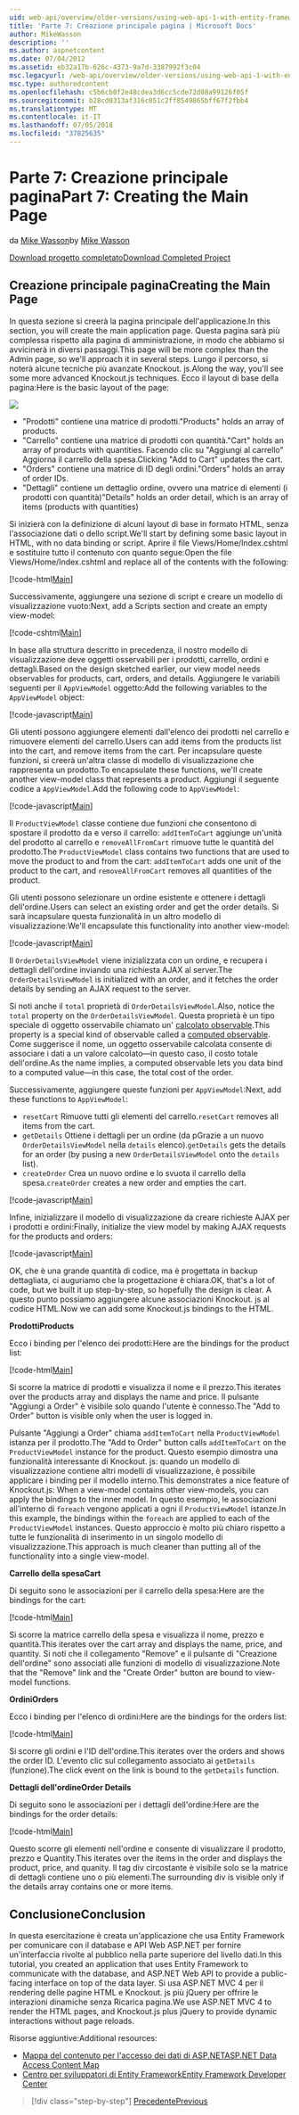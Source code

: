 ```yaml
---
uid: web-api/overview/older-versions/using-web-api-1-with-entity-framework-5/using-web-api-with-entity-framework-part-7
title: 'Parte 7: Creazione principale pagina | Microsoft Docs'
author: MikeWasson
description: ''
ms.author: aspnetcontent
ms.date: 07/04/2012
ms.assetid: eb32a17b-626c-4373-9a7d-3387992f3c04
msc.legacyurl: /web-api/overview/older-versions/using-web-api-1-with-entity-framework-5/using-web-api-with-entity-framework-part-7
msc.type: authoredcontent
ms.openlocfilehash: c5b6cb0f2e48cdea3d6cc5cde72d08a99126f05f
ms.sourcegitcommit: b28cd0313af316c051c2ff8549865bff67f2fbb4
ms.translationtype: MT
ms.contentlocale: it-IT
ms.lasthandoff: 07/05/2018
ms.locfileid: "37825635"
---
```

<a name="part-7-creating-the-main-page"></a><span data-ttu-id="63d57-102">Parte 7: Creazione principale pagina</span><span class="sxs-lookup"><span data-stu-id="63d57-102">Part 7: Creating the Main Page</span></span>
====================
<span data-ttu-id="63d57-103">da [Mike Wasson](https://github.com/MikeWasson)</span><span class="sxs-lookup"><span data-stu-id="63d57-103">by [Mike Wasson](https://github.com/MikeWasson)</span></span>

[<span data-ttu-id="63d57-104">Download progetto completato</span><span class="sxs-lookup"><span data-stu-id="63d57-104">Download Completed Project</span></span>](http://code.msdn.microsoft.com/ASP-NET-Web-API-with-afa30545)

## <a name="creating-the-main-page"></a><span data-ttu-id="63d57-105">Creazione principale pagina</span><span class="sxs-lookup"><span data-stu-id="63d57-105">Creating the Main Page</span></span>

<span data-ttu-id="63d57-106">In questa sezione si creerà la pagina principale dell'applicazione.</span><span class="sxs-lookup"><span data-stu-id="63d57-106">In this section, you will create the main application page.</span></span> <span data-ttu-id="63d57-107">Questa pagina sarà più complessa rispetto alla pagina di amministrazione, in modo che abbiamo si avvicinerà in diversi passaggi.</span><span class="sxs-lookup"><span data-stu-id="63d57-107">This page will be more complex than the Admin page, so we'll approach it in several steps.</span></span> <span data-ttu-id="63d57-108">Lungo il percorso, si noterà alcune tecniche più avanzate Knockout. js.</span><span class="sxs-lookup"><span data-stu-id="63d57-108">Along the way, you'll see some more advanced Knockout.js techniques.</span></span> <span data-ttu-id="63d57-109">Ecco il layout di base della pagina:</span><span class="sxs-lookup"><span data-stu-id="63d57-109">Here is the basic layout of the page:</span></span>

![](using-web-api-with-entity-framework-part-7/_static/image1.png)

- <span data-ttu-id="63d57-110">"Prodotti" contiene una matrice di prodotti.</span><span class="sxs-lookup"><span data-stu-id="63d57-110">"Products" holds an array of products.</span></span>
- <span data-ttu-id="63d57-111">"Carrello" contiene una matrice di prodotti con quantità.</span><span class="sxs-lookup"><span data-stu-id="63d57-111">"Cart" holds an array of products with quantities.</span></span> <span data-ttu-id="63d57-112">Facendo clic su "Aggiungi al carrello" Aggiorna il carrello della spesa.</span><span class="sxs-lookup"><span data-stu-id="63d57-112">Clicking "Add to Cart" updates the cart.</span></span>
- <span data-ttu-id="63d57-113">"Orders" contiene una matrice di ID degli ordini.</span><span class="sxs-lookup"><span data-stu-id="63d57-113">"Orders" holds an array of order IDs.</span></span>
- <span data-ttu-id="63d57-114">"Dettagli" contiene un dettaglio ordine, ovvero una matrice di elementi (i prodotti con quantità)</span><span class="sxs-lookup"><span data-stu-id="63d57-114">"Details" holds an order detail, which is an array of items (products with quantities)</span></span>

<span data-ttu-id="63d57-115">Si inizierà con la definizione di alcuni layout di base in formato HTML, senza l'associazione dati o dello script.</span><span class="sxs-lookup"><span data-stu-id="63d57-115">We'll start by defining some basic layout in HTML, with no data binding or script.</span></span> <span data-ttu-id="63d57-116">Aprire il file Views/Home/Index.cshtml e sostituire tutto il contenuto con quanto segue:</span><span class="sxs-lookup"><span data-stu-id="63d57-116">Open the file Views/Home/Index.cshtml and replace all of the contents with the following:</span></span>

[!code-html[Main](using-web-api-with-entity-framework-part-7/samples/sample1.html)]

<span data-ttu-id="63d57-117">Successivamente, aggiungere una sezione di script e creare un modello di visualizzazione vuoto:</span><span class="sxs-lookup"><span data-stu-id="63d57-117">Next, add a Scripts section and create an empty view-model:</span></span>

[!code-cshtml[Main](using-web-api-with-entity-framework-part-7/samples/sample2.cshtml)]

<span data-ttu-id="63d57-118">In base alla struttura descritto in precedenza, il nostro modello di visualizzazione deve oggetti osservabili per i prodotti, carrello, ordini e dettagli.</span><span class="sxs-lookup"><span data-stu-id="63d57-118">Based on the design sketched earlier, our view model needs observables for products, cart, orders, and details.</span></span> <span data-ttu-id="63d57-119">Aggiungere le variabili seguenti per il `AppViewModel` oggetto:</span><span class="sxs-lookup"><span data-stu-id="63d57-119">Add the following variables to the `AppViewModel` object:</span></span>

[!code-javascript[Main](using-web-api-with-entity-framework-part-7/samples/sample3.js)]

<span data-ttu-id="63d57-120">Gli utenti possono aggiungere elementi dall'elenco dei prodotti nel carrello e rimuovere elementi del carrello.</span><span class="sxs-lookup"><span data-stu-id="63d57-120">Users can add items from the products list into the cart, and remove items from the cart.</span></span> <span data-ttu-id="63d57-121">Per incapsulare queste funzioni, si creerà un'altra classe di modello di visualizzazione che rappresenta un prodotto.</span><span class="sxs-lookup"><span data-stu-id="63d57-121">To encapsulate these functions, we'll create another view-model class that represents a product.</span></span> <span data-ttu-id="63d57-122">Aggiungi il seguente codice a `AppViewModel`.</span><span class="sxs-lookup"><span data-stu-id="63d57-122">Add the following code to `AppViewModel`:</span></span>

[!code-javascript[Main](using-web-api-with-entity-framework-part-7/samples/sample4.js?highlight=4)]

<span data-ttu-id="63d57-123">Il `ProductViewModel` classe contiene due funzioni che consentono di spostare il prodotto da e verso il carrello: `addItemToCart` aggiunge un'unità del prodotto al carrello e `removeAllFromCart` rimuove tutte le quantità del prodotto.</span><span class="sxs-lookup"><span data-stu-id="63d57-123">The `ProductViewModel` class contains two functions that are used to move the product to and from the cart: `addItemToCart` adds one unit of the product to the cart, and `removeAllFromCart` removes all quantities of the product.</span></span>

<span data-ttu-id="63d57-124">Gli utenti possono selezionare un ordine esistente e ottenere i dettagli dell'ordine.</span><span class="sxs-lookup"><span data-stu-id="63d57-124">Users can select an existing order and get the order details.</span></span> <span data-ttu-id="63d57-125">Si sarà incapsulare questa funzionalità in un altro modello di visualizzazione:</span><span class="sxs-lookup"><span data-stu-id="63d57-125">We'll encapsulate this functionality into another view-model:</span></span>

[!code-javascript[Main](using-web-api-with-entity-framework-part-7/samples/sample5.js?highlight=4)]

<span data-ttu-id="63d57-126">Il `OrderDetailsViewModel` viene inizializzata con un ordine, e recupera i dettagli dell'ordine inviando una richiesta AJAX al server.</span><span class="sxs-lookup"><span data-stu-id="63d57-126">The `OrderDetailsViewModel` is initialized with an order, and it fetches the order details by sending an AJAX request to the server.</span></span>

<span data-ttu-id="63d57-127">Si noti anche il `total` proprietà di `OrderDetailsViewModel`.</span><span class="sxs-lookup"><span data-stu-id="63d57-127">Also, notice the `total` property on the `OrderDetailsViewModel`.</span></span> <span data-ttu-id="63d57-128">Questa proprietà è un tipo speciale di oggetto osservabile chiamato un' [calcolato observable](http://knockoutjs.com/documentation/computedObservables.html).</span><span class="sxs-lookup"><span data-stu-id="63d57-128">This property is a special kind of observable called a [computed observable](http://knockoutjs.com/documentation/computedObservables.html).</span></span> <span data-ttu-id="63d57-129">Come suggerisce il nome, un oggetto osservabile calcolata consente di associare i dati a un valore calcolato&#8212;in questo caso, il costo totale dell'ordine.</span><span class="sxs-lookup"><span data-stu-id="63d57-129">As the name implies, a computed observable lets you data bind to a computed value&#8212;in this case, the total cost of the order.</span></span>

<span data-ttu-id="63d57-130">Successivamente, aggiungere queste funzioni per `AppViewModel`:</span><span class="sxs-lookup"><span data-stu-id="63d57-130">Next, add these functions to `AppViewModel`:</span></span>

- <span data-ttu-id="63d57-131">`resetCart` Rimuove tutti gli elementi del carrello.</span><span class="sxs-lookup"><span data-stu-id="63d57-131">`resetCart` removes all items from the cart.</span></span>
- <span data-ttu-id="63d57-132">`getDetails` Ottiene i dettagli per un ordine (da pGrazie a un nuovo `OrderDetailsViewModel` nella `details` elenco).</span><span class="sxs-lookup"><span data-stu-id="63d57-132">`getDetails` gets the details for an order (by pusing a new `OrderDetailsViewModel` onto the `details` list).</span></span>
- <span data-ttu-id="63d57-133">`createOrder` Crea un nuovo ordine e lo svuota il carrello della spesa.</span><span class="sxs-lookup"><span data-stu-id="63d57-133">`createOrder` creates a new order and empties the cart.</span></span>


[!code-javascript[Main](using-web-api-with-entity-framework-part-7/samples/sample6.js?highlight=4)]

<span data-ttu-id="63d57-134">Infine, inizializzare il modello di visualizzazione da creare richieste AJAX per i prodotti e ordini:</span><span class="sxs-lookup"><span data-stu-id="63d57-134">Finally, initialize the view model by making AJAX requests for the products and orders:</span></span>

[!code-javascript[Main](using-web-api-with-entity-framework-part-7/samples/sample7.js)]

<span data-ttu-id="63d57-135">OK, che è una grande quantità di codice, ma è progettata in backup dettagliata, ci auguriamo che la progettazione è chiara.</span><span class="sxs-lookup"><span data-stu-id="63d57-135">OK, that's a lot of code, but we built it up step-by-step, so hopefully the design is clear.</span></span> <span data-ttu-id="63d57-136">A questo punto possiamo aggiungere alcune associazioni Knockout. js al codice HTML.</span><span class="sxs-lookup"><span data-stu-id="63d57-136">Now we can add some Knockout.js bindings to the HTML.</span></span>

<span data-ttu-id="63d57-137">**Prodotti**</span><span class="sxs-lookup"><span data-stu-id="63d57-137">**Products**</span></span>

<span data-ttu-id="63d57-138">Ecco i binding per l'elenco dei prodotti:</span><span class="sxs-lookup"><span data-stu-id="63d57-138">Here are the bindings for the product list:</span></span>

[!code-html[Main](using-web-api-with-entity-framework-part-7/samples/sample8.html)]

<span data-ttu-id="63d57-139">Si scorre la matrice di prodotti e visualizza il nome e il prezzo.</span><span class="sxs-lookup"><span data-stu-id="63d57-139">This iterates over the products array and displays the name and price.</span></span> <span data-ttu-id="63d57-140">Il pulsante "Aggiungi a Order" è visibile solo quando l'utente è connesso.</span><span class="sxs-lookup"><span data-stu-id="63d57-140">The "Add to Order" button is visible only when the user is logged in.</span></span>

<span data-ttu-id="63d57-141">Pulsante "Aggiungi a Order" chiama `addItemToCart` nella `ProductViewModel` istanza per il prodotto.</span><span class="sxs-lookup"><span data-stu-id="63d57-141">The "Add to Order" button calls `addItemToCart` on the `ProductViewModel` instance for the product.</span></span> <span data-ttu-id="63d57-142">Questo esempio dimostra una funzionalità interessante di Knockout. js: quando un modello di visualizzazione contiene altri modelli di visualizzazione, è possibile applicare i binding per il modello interno.</span><span class="sxs-lookup"><span data-stu-id="63d57-142">This demonstrates a nice feature of Knockout.js: When a view-model contains other view-models, you can apply the bindings to the inner model.</span></span> <span data-ttu-id="63d57-143">In questo esempio, le associazioni all'interno di `foreach` vengono applicati a ogni il `ProductViewModel` istanze.</span><span class="sxs-lookup"><span data-stu-id="63d57-143">In this example, the bindings within the `foreach` are applied to each of the `ProductViewModel` instances.</span></span> <span data-ttu-id="63d57-144">Questo approccio è molto più chiaro rispetto a tutte le funzionalità di inserimento in un singolo modello di visualizzazione.</span><span class="sxs-lookup"><span data-stu-id="63d57-144">This approach is much cleaner than putting all of the functionality into a single view-model.</span></span>

<span data-ttu-id="63d57-145">**Carrello della spesa**</span><span class="sxs-lookup"><span data-stu-id="63d57-145">**Cart**</span></span>

<span data-ttu-id="63d57-146">Di seguito sono le associazioni per il carrello della spesa:</span><span class="sxs-lookup"><span data-stu-id="63d57-146">Here are the bindings for the cart:</span></span>

[!code-html[Main](using-web-api-with-entity-framework-part-7/samples/sample9.html)]

<span data-ttu-id="63d57-147">Si scorre la matrice carrello della spesa e visualizza il nome, prezzo e quantità.</span><span class="sxs-lookup"><span data-stu-id="63d57-147">This iterates over the cart array and displays the name, price, and quantity.</span></span> <span data-ttu-id="63d57-148">Si noti che il collegamento "Remove" e il pulsante di "Creazione dell'ordine" sono associati alle funzioni di modello di visualizzazione.</span><span class="sxs-lookup"><span data-stu-id="63d57-148">Note that the "Remove" link and the "Create Order" button are bound to view-model functions.</span></span>

<span data-ttu-id="63d57-149">**Ordini**</span><span class="sxs-lookup"><span data-stu-id="63d57-149">**Orders**</span></span>

<span data-ttu-id="63d57-150">Ecco i binding per l'elenco di ordini:</span><span class="sxs-lookup"><span data-stu-id="63d57-150">Here are the bindings for the orders list:</span></span>

[!code-html[Main](using-web-api-with-entity-framework-part-7/samples/sample10.html)]

<span data-ttu-id="63d57-151">Si scorre gli ordini e l'ID dell'ordine.</span><span class="sxs-lookup"><span data-stu-id="63d57-151">This iterates over the orders and shows the order ID.</span></span> <span data-ttu-id="63d57-152">L'evento clic sul collegamento associato ai `getDetails` (funzione).</span><span class="sxs-lookup"><span data-stu-id="63d57-152">The click event on the link is bound to the `getDetails` function.</span></span>

<span data-ttu-id="63d57-153">**Dettagli dell'ordine**</span><span class="sxs-lookup"><span data-stu-id="63d57-153">**Order Details**</span></span>

<span data-ttu-id="63d57-154">Di seguito sono le associazioni per i dettagli dell'ordine:</span><span class="sxs-lookup"><span data-stu-id="63d57-154">Here are the bindings for the order details:</span></span>

[!code-html[Main](using-web-api-with-entity-framework-part-7/samples/sample11.html)]

<span data-ttu-id="63d57-155">Questo scorre gli elementi nell'ordine e consente di visualizzare il prodotto, prezzo e Quantity.</span><span class="sxs-lookup"><span data-stu-id="63d57-155">This iterates over the items in the order and displays the product, price, and quanity.</span></span> <span data-ttu-id="63d57-156">Il tag div circostante è visibile solo se la matrice di dettagli contiene uno o più elementi.</span><span class="sxs-lookup"><span data-stu-id="63d57-156">The surrounding div is visible only if the details array contains one or more items.</span></span>

## <a name="conclusion"></a><span data-ttu-id="63d57-157">Conclusione</span><span class="sxs-lookup"><span data-stu-id="63d57-157">Conclusion</span></span>

<span data-ttu-id="63d57-158">In questa esercitazione è creata un'applicazione che usa Entity Framework per comunicare con il database e API Web ASP.NET per fornire un'interfaccia rivolte al pubblico nella parte superiore del livello dati.</span><span class="sxs-lookup"><span data-stu-id="63d57-158">In this tutorial, you created an application that uses Entity Framework to communicate with the database, and ASP.NET Web API to provide a public-facing interface on top of the data layer.</span></span> <span data-ttu-id="63d57-159">Si usa ASP.NET MVC 4 per il rendering delle pagine HTML e Knockout. js più jQuery per offrire le interazioni dinamiche senza Ricarica pagina.</span><span class="sxs-lookup"><span data-stu-id="63d57-159">We use ASP.NET MVC 4 to render the HTML pages, and Knockout.js plus jQuery to provide dynamic interactions without page reloads.</span></span>

<span data-ttu-id="63d57-160">Risorse aggiuntive:</span><span class="sxs-lookup"><span data-stu-id="63d57-160">Additional resources:</span></span>

- [<span data-ttu-id="63d57-161">Mappa del contenuto per l'accesso dei dati di ASP.NET</span><span class="sxs-lookup"><span data-stu-id="63d57-161">ASP.NET Data Access Content Map</span></span>](https://msdn.microsoft.com/library/6759sth4.aspx)
- [<span data-ttu-id="63d57-162">Centro per sviluppatori di Entity Framework</span><span class="sxs-lookup"><span data-stu-id="63d57-162">Entity Framework Developer Center</span></span>](https://msdn.microsoft.com/data/ef)

> [!div class="step-by-step"]
> [<span data-ttu-id="63d57-163">Precedente</span><span class="sxs-lookup"><span data-stu-id="63d57-163">Previous</span></span>](using-web-api-with-entity-framework-part-6.md)
